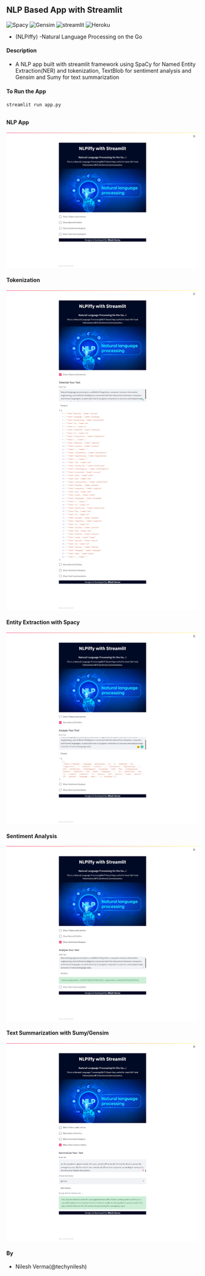 ## NLP Based App with Streamlit
![Spacy](https://img.shields.io/badge/Spacy-v2.3.1-blue) ![Gensim](https://img.shields.io/badge/Gensim-v3.8.3-green) ![streamlit](https://img.shields.io/badge/streamlit-0.62.0-orange) ![Heroku](https://img.shields.io/badge/Heroku-Cloud%20Application%20Platform-blue)
+ (NLPiffy) -Natural Language Processing on the Go

#### Description
+ A NLP app built with streamlit framework using SpaCy for Named Entity Extraction(NER) and tokenization, TextBlob for sentiment analysis and Gensim and Sumy for text summarization

#### To Run the App
```bash
streamlit run app.py
```
##
#### NLP App
![](images/image01.png)


#### Tokenization
![](images/image02.png)

#### Entity Extraction with Spacy
![](images/image03.png)

#### Sentiment Analysis
![](images/image04.png)

#### Text Summarization with Sumy/Gensim
![](images/image06.png)


#### By
+ Nilesh Verma(@techynilesh)
